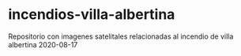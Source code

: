 # incendios-villa-albertina
Repositorio con imagenes satelitales relacionadas al incendio de villa albertina 2020-08-17
